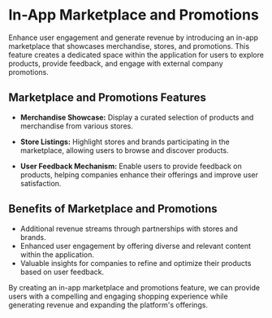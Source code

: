 # In-App Marketplace and Promotions

Enhance user engagement and generate revenue by introducing an in-app marketplace that showcases merchandise, stores, and promotions. This feature creates a dedicated space within the application for users to explore products, provide feedback, and engage with external company promotions.

## Marketplace and Promotions Features

- **Merchandise Showcase:** Display a curated selection of products and merchandise from various stores.

- **Store Listings:** Highlight stores and brands participating in the marketplace, allowing users to browse and discover products.

- **User Feedback Mechanism:** Enable users to provide feedback on products, helping companies enhance their offerings and improve user satisfaction.

## Benefits of Marketplace and Promotions

- Additional revenue streams through partnerships with stores and brands.
- Enhanced user engagement by offering diverse and relevant content within the application.
- Valuable insights for companies to refine and optimize their products based on user feedback.

By creating an in-app marketplace and promotions feature, we can provide users with a compelling and engaging shopping experience while generating revenue and expanding the platform's offerings.

